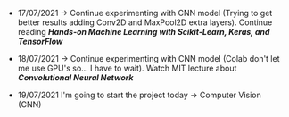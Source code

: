 * 17/07/2021 -> Continue experimenting with CNN model (Trying to get better results adding Conv2D and MaxPool2D extra layers). Continue reading ***Hands-on Machine Learning with Scikit-Learn, Keras, and TensorFlow***

* 18/07/2021 -> Continue experimenting with CNN model (Colab don't let me use GPU's so... I have to wait). Watch MIT lecture about ***Convolutional Neural Network***

* 19/07/2021 I'm going to start the project today -> Computer Vision (CNN)
